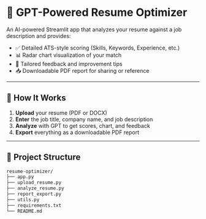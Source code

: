 # 📄 GPT-Powered Resume Optimizer

An AI-powered Streamlit app that analyzes your resume against a job description and provides:

- ✅ Detailed ATS-style scoring (Skills, Keywords, Experience, etc.)
- 📊 Radar chart visualization of your match
- 📝 Tailored feedback and improvement tips
- 📥 Downloadable PDF report for sharing or reference

---

## 🚀 How It Works

1. **Upload** your resume (PDF or DOCX)
2. **Enter** the job title, company name, and job description
3. **Analyze** with GPT to get scores, chart, and feedback
4. **Export** everything as a downloadable PDF report

---

## 📁 Project Structure

```bash
resume-optimizer/
├── app.py
├── upload_resume.py
├── analyze_resume.py
├── report_export.py
├── utils.py
├── requirements.txt
└── README.md

